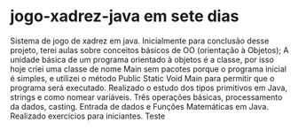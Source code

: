 # jogo-xadrez-java em sete dias
Sistema de jogo de xadrez em java.
Inicialmente para conclusão desse projeto, terei aulas sobre conceitos básicos de OO (orientação à Objetos);
A unidade básica de um programa orientado à objetos é a classe, por isso hoje criei uma classe de nome Main sem pacotes porque o programa inicial é simples, e utilizei o método Public Static Void Main para permitir que o programa será executado.
Realizado o estudo dos tipos primitivos em Java, strings e como nomear variáveis.
Três operações básicas, processamento da dados, casting.
Entrada de dados e Funções Matemáticas em Java.
Realizado exercícios para iniciantes.
Teste
